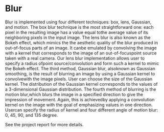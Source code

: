 # Blur

Blur  is  implemented  using  four  different  techniques:   box,  lens,  Gaussian,  and  motion.   The  box blur technique is the most straightforward one:  each pixel in the resulting image has a value equal tothe  average  value  of  its  neighboring  pixels  in  the  input  image. The  lens  blur  is  also  known  as  the  Bokeh  effect, which mimics the the aesthetic quality of the blur produced in out-of-focus parts of an image.  It canbe  emulated  by  convolving  the  image  with  a  kernel  that  corresponds  to  the  image  of  an  out-of-focuspoint source taken with a real camera.  Our lens blur implementation allows user to specify a radius ofpoint source/convolution and form such a kernel to mimic the Bokeh effect. The third method, Gaussian blur, alsoknown as Gaussian smoothing, is the result of blurring an image by using a Gaussian kernel to convolvewith the image pixels.  User can choose the size of the Gaussian kernel. The distribution of the Gaussian kernel corresponds to the values of a 3-dimensional Gaussian distribution.  The fourth method of blurring is the motion blur,which blurs the image in a specified direction to give the impression of movement.  Again, this is achievedby applying a convolution kernel on the image with the goal of emphasizing values in one direction. Usercan specify the radius of kernel and four different angle of motion blur:  0, 45, 90, and 135 degree.

See the project report for more details.